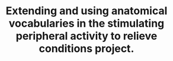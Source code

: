 ---
authors: Surles-Zeigler MC, Sincomb T, Gillespie TH, de Bono B, Bresnahan J, Mawe
  GM, Grethe JS, Tappan S, Heal M, Martone ME
carousel: false
dccs:
- SPARC
doi: 10.3389/fninf.2022.819198
featured: false
journal: Frontiers in neuroinformatics
keywords: '["SPARC", "anatomical terms", "ontologies", "peripheral nervous system
  (PNS)", "InterLex"]'
landmark: false
layout: '@/layouts/Publication.astro'
page: '819198'
pmcid: PMC9449460
pmid: 36090663
title: Extending and using anatomical vocabularies in the stimulating peripheral activity
  to relieve conditions project.
volume: '16'
year: 2022
---